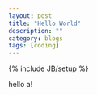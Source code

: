 ```yaml
---
layout: post
title: "Hello World"
description: ""
category: blogs
tags: [coding]
---
```

{% include JB/setup %}

hello a!

